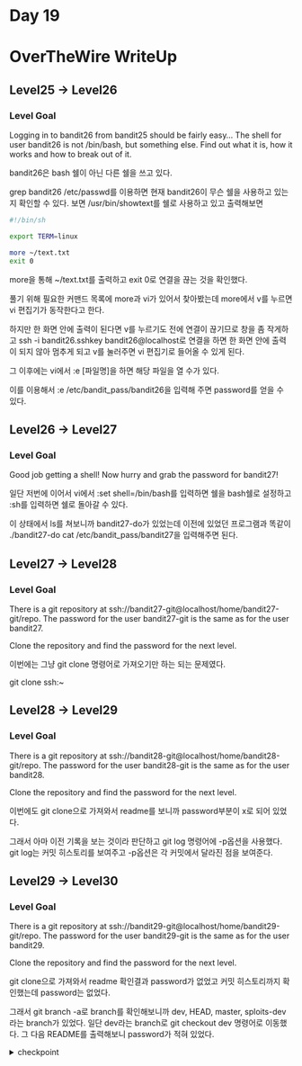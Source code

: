 # Day 19
# OverTheWire WriteUp
## Level25 -> Level26
### Level Goal
Logging in to bandit26 from bandit25 should be fairly easy… The shell for user bandit26 is not /bin/bash, but something else. Find out what it is, how it works and how to break out of it.

bandit26은 bash 쉘이 아닌 다른 쉘을 쓰고 있다.

grep bandit26 /etc/passwd를 이용하면 현재 bandit26이 무슨 쉘을 사용하고 있는지 확인할 수 있다. 보면 /usr/bin/showtext를 쉘로 사용하고 있고 출력해보면
```sh
#!/bin/sh

export TERM=linux

more ~/text.txt
exit 0
```
more을 통해 ~/text.txt를 출력하고 exit 0로 연결을 끊는 것을 확인했다.

풀기 위해 필요한 커맨드 목록에 more과 vi가 있어서 찾아봤는데 more에서 v를 누르면 vi 편집기가 동작한다고 한다.

하지만 한 화면 안에 출력이 된다면 v를 누르기도 전에 연결이 끊기므로 창을 좀 작게하고 ssh -i bandit26.sshkey bandit26@localhost로 연결을 하면 한 화면 안에 출력이 되지 않아 멈추게 되고 v를 눌러주면 vi 편집기로 들어올 수 있게 된다.

그 이후에는 vi에서 :e [파일명]을 하면 해당 파일을 열 수가 있다.

이를 이용해서 :e /etc/bandit_pass/bandit26을 입력해 주면 password를 얻을 수 있다.

## Level26 -> Level27
### Level Goal
Good job getting a shell! Now hurry and grab the password for bandit27!

일단 저번에 이어서 vi에서 :set shell=/bin/bash를 입력하면 쉘을 bash쉘로 설정하고 :sh를 입력하면 쉘로 돌아갈 수 있다.

이 상태에서 ls를 쳐보니까 bandit27-do가 있었는데 이전에 있었던 프로그램과 똑같이 ./bandit27-do cat /etc/bandit_pass/bandit27을 입력해주면 된다.

## Level27 -> Level28
### Level Goal
There is a git repository at ssh://bandit27-git@localhost/home/bandit27-git/repo. The password for the user bandit27-git is the same as for the user bandit27.

Clone the repository and find the password for the next level.

이번에는 그냥 git clone 명령어로 가져오기만 하는 되는 문제였다.

git clone ssh:~

## Level28 -> Level29
### Level Goal
There is a git repository at ssh://bandit28-git@localhost/home/bandit28-git/repo. The password for the user bandit28-git is the same as for the user bandit28.

Clone the repository and find the password for the next level.

이번에도 git clone으로 가져와서 readme를 보니까 password부분이 x로 되어 있었다.

그래서 아마 이전 기록을 보는 것이라 판단하고 git log 명령어에 -p옵션을 사용했다. git log는 커밋 히스토리를 보여주고 -p옵션은 각 커밋에서 달라진 점을 보여준다.

## Level29 -> Level30
### Level Goal
There is a git repository at ssh://bandit29-git@localhost/home/bandit29-git/repo. The password for the user bandit29-git is the same as for the user bandit29.

Clone the repository and find the password for the next level.

git clone으로 가져와서 readme 확인결과 password가 없었고 커밋 히스토리까지 확인했는데 password는 없었다.

그래서 git branch -a로 branch를 확인해보니까 dev, HEAD, master, sploits-dev라는 branch가 있었다. 일단 dev라는 branch로 git checkout dev 명령어로 이동했다. 그 다음 README를 출력해보니 password가 적혀 있었다.

<details>
<summary>checkpoint</summary>
<div markdown='1'>
5b90576bedb2cc04c86a9e924ce42faf
</div>
</details>